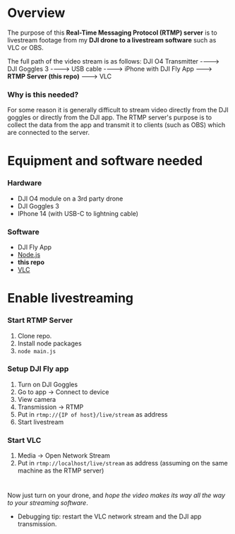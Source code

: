 # Overview
The purpose of this **Real-Time Messaging Protocol (RTMP) server** is to livestream footage from my **DJI drone to a livestream software** such as VLC or OBS.

The full path of the video stream is as follows:
DJI O4 Transmitter ----> DJI Goggles 3 ----> USB cable ----> iPhone with DJI Fly App ---> **RTMP Server (this repo)** ---> VLC

### Why is this needed?
For some reason it is generally difficult to stream video directly from the DJI goggles or directly from the DJI app.
The RTMP server's purpose is to collect the data from the app and transmit it to clients (such as OBS) which are connected to the server.

# Equipment and software needed
### Hardware
* DJI O4 module on a 3rd party drone
* DJI Goggles 3
* IPhone 14 (with USB-C to lightning cable)

### Software
* DJI Fly App
* [Node.js ](https://nodejs.org/en/download)
* **this repo**
* [VLC](https://www.videolan.org/vlc/)

# Enable livestreaming

### Start RTMP Server
1. Clone repo.
2. Install node packages
3. `node main.js`

### Setup DJI Fly app
1. Turn on DJI Goggles
2. Go to app -> Connect to device
3. View camera
4. Transmission -> RTMP
5. Put in `rtmp://{IP of host}/live/stream` as address
6. Start livestream

### Start VLC
1. Media -> Open Network Stream
2. Put in `rtmp://localhost/live/stream` as address (assuming on the same machine as the RTMP server)

#
Now just turn on your drone, and _hope the video makes its way all the way to your streaming software_.
* Debugging tip: restart the VLC network stream and the DJI app transmission.
